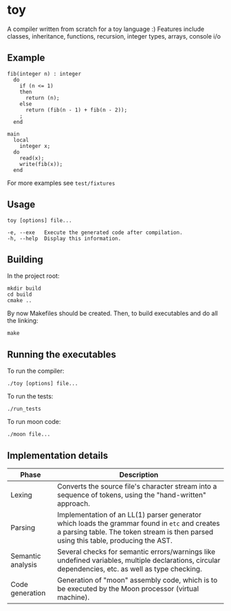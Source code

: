 # toy

A compiler written from scratch for a toy language :) Features include classes, inheritance, functions, recursion, integer types, arrays, console i/o

## Example

```
fib(integer n) : integer
  do
    if (n <= 1)
    then
      return (n);
    else
      return (fib(n - 1) + fib(n - 2));
    ;
  end

main
  local
    integer x;
  do
    read(x);
    write(fib(x));
  end
```

For more examples see `test/fixtures`

## Usage

```
toy [options] file...

-e, --exe   Execute the generated code after compilation.
-h, --help  Display this information.
```

## Building

In the project root:

```
mkdir build
cd build
cmake ..
```

By now Makefiles should be created. Then, to build executables and do all the linking:

```
make
```

## Running the executables

To run the compiler:

```
./toy [options] file...
```

To run the tests:

```
./run_tests
```

To run moon code:

```
./moon file...
```

## Implementation details

| Phase             | Description                                                                                                                                                                          |
| ----------------- | ------------------------------------------------------------------------------------------------------------------------------------------------------------------------------------ |
| Lexing            | Converts the source file's character stream into a sequence of tokens, using the "hand-written" approach.                                                                            |
| Parsing           | Implementation of an LL(1) parser generator which loads the grammar found in `etc` and creates a parsing table. The token stream is then parsed using this table, producing the AST. |
| Semantic analysis | Several checks for semantic errors/warnings like undefined variables, multiple declarations, circular dependencies, etc. as well as type checking.                                   |
| Code generation   | Generation of "moon" assembly code, which is to be executed by the Moon processor (virtual machine).                                                                                 |

